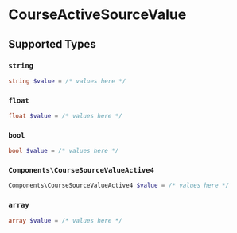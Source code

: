 # CourseActiveSourceValue


## Supported Types

### `string`

```php
string $value = /* values here */
```

### `float`

```php
float $value = /* values here */
```

### `bool`

```php
bool $value = /* values here */
```

### `Components\CourseSourceValueActive4`

```php
Components\CourseSourceValueActive4 $value = /* values here */
```

### `array`

```php
array $value = /* values here */
```

